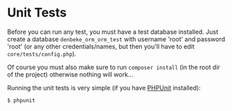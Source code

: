 Unit Tests
==========

Before you can run any test, you must have a test database installed.
Just create a database `denbeke_orm_orm_test` with username 'root' and password 'root' 
(or any other credentials/names, but then you'll have to edit `core/tests/config.php`).

Of course you must also make sure to run `composer install` (in the root dir of the project) otherwise nothing will work...

Running the unit tests is very simple (if you have [PHPUnit](https://phpunit.de/manual/current/en/installation.html) installed):

    $ phpunit